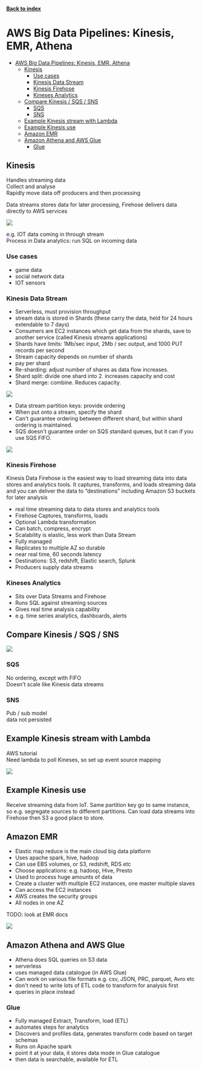 <LINK href="jb1.css" rel="stylesheet" type="text/css">

#### [Back to index](index.html)

# AWS Big Data Pipelines: Kinesis, EMR, Athena

- [AWS Big Data Pipelines: Kinesis, EMR, Athena](#aws-big-data-pipelines-kinesis-emr-athena)
  - [Kinesis](#kinesis)
    - [Use cases](#use-cases)
    - [Kinesis Data Stream](#kinesis-data-stream)
    - [Kinesis Firehose](#kinesis-firehose)
    - [Kineses Analytics](#kineses-analytics)
  - [Compare Kinesis / SQS / SNS](#compare-kinesis--sqs--sns)
    - [SQS](#sqs)
    - [SNS](#sns)
  - [Example Kinesis stream with Lambda](#example-kinesis-stream-with-lambda)
  - [Example Kinesis use](#example-kinesis-use)
  - [Amazon EMR](#amazon-emr)
  - [Amazon Athena and AWS Glue](#amazon-athena-and-aws-glue)
    - [Glue](#glue)

## Kinesis

Handles streaming data  
Collect and analyse  
Rapidly move data off producers and then processing  

Data streams stores data for later processing, Firehose delivers data directly to AWS services  

![](jbnotes_images/AWS_SAA-C02_analytics_2020-12-09-17-44-15.png)

e.g. IOT data coming in through stream  
Process in Data analytics: run SQL on incoming data  

### Use cases

- game data
- social network data
- IOT sensors

### Kinesis Data Stream

- Serverless, must provision throughput
- stream data is stored in Shards (these carry the data, held for 24 hours extendable to 7 days)
- Consumers are EC2 instances which get data from the shards, save to another service (called Kinesis streams applications)
- Shards have limits: 1Mb/sec input, 2Mb / sec output, and 1000 PUT records per second
- Stream capacity depends on number of shards
- pay per shard
- Re-sharding: adjust number of shares as data flow increases.
- Shard split: divide one shard into 2. increases capacity and cost
- Shard merge: combine. Reduces capacity.

![](jbnotes_images/AWS_SAA-C02_analytics_2020-12-09-17-49-05.png)

- Data stream partition keys: provide ordering
- When put onto a stream, specify the shard
- Can't guarantee ordering between different shard, but within shard ordering is maintained.
- SQS doesn't guarantee order on SQS standard queues, but it can if you use SQS FIFO.

![](jbnotes_images/AWS_SAA-C02_analytics_2020-12-10-12-07-05.png)

### Kinesis Firehose

Kinesis Data Firehose is the easiest way to load streaming data into data stores and analytics tools. It captures, transforms, and loads streaming data and you can deliver the data to “destinations” including Amazon S3 buckets for later analysis

- real time streaming data to data stores and analytics tools
- Firehose Captures, transforms, loads
- Optional Lambda transformation
- Can batch, compress, encrypt
- Scalability is elastic, less work than Data Stream
- Fully managed
- Replicates to multiple AZ so durable
- near real time, 60 seconds latency
- Destinations: S3, redshift, Elastic search, Splunk
- Producers supply data streams

### Kineses Analytics

- Sits over Data Streams and Firehose
- Runs SQL against streaming sources
- Gives real time analysis capability
- e.g. time series analytics, dashboards, alerts

## Compare Kinesis / SQS / SNS

![](jbnotes_images/AWS_SAA-C02_analytics_2020-12-10-12-01-10.png)

### SQS

No ordering, except with FIFO  
Doesn't scale like Kinesis data streams  

### SNS

Pub / sub model  
data not persisted

## Example Kinesis stream with Lambda

AWS tutorial  
Need lambda to poll Kineses, so set up event source mapping  

![](jbnotes_images/AWS_SAA-C02_analytics_2020-12-10-12-13-07.png)

## Example Kinesis use

Receive streaming data from IoT. Same partition key go to same instance, so e.g. segregate sources to different partitions. Can load data streams into Firehose then S3 a good place to store.  

## Amazon EMR

- Elastic map reduce is the main cloud big data platform
- Uses apache spark, hive, hadoop
- Can use EBS volumes, or S3, redshift, RDS etc
- Choose applications: e.g. hadoop, Hive, Presto
- Used to process huge amounts of data
- Create a cluster with multiple EC2 instances, one master multiple slaves
- Can access the EC2 instances
- AWS creates the security groups
- All nodes in one AZ

TODO: look at EMR docs

![](jbnotes_images/AWS_SAA-C02_analytics_2020-12-10-12-22-42.png)

## Amazon Athena and AWS Glue

- Athena does SQL queries on S3 data
- serverless
- uses managed data catalogue (in AWS Glue)
- Can work on various file formats e.g. csv, JSON, PRC, parquet, Avro etc
- don't need to write lots of ETL code to transform for analysis first
- queries in place instead

### Glue

- Fully managed Extract, Transform, load (ETL)
- automates steps for analytics
- Discovers and profiles data, generates transform code based on target schemas
- Runs on Apache spark
- point it at your data, it stores data mode in Glue catalogue
- then data is searchable, available for ETL
